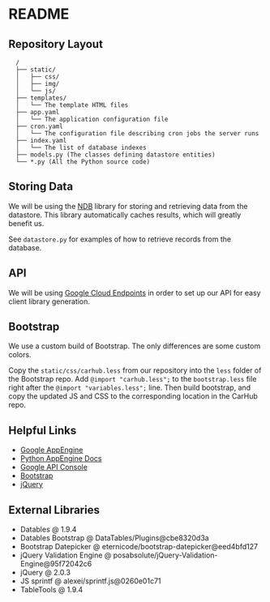 # README

## Repository Layout

	  /
	  ├── static/
	  │   ├── css/
	  │   ├── img/
	  │   └── js/
	  ├── templates/
	  │   └── The template HTML files
	  ├── app.yaml
	  │   └── The application configuration file
	  ├── cron.yaml
	  │   └── The configuration file describing cron jobs the server runs
	  ├── index.yaml
	  │   └── The list of database indexes
	  ├── models.py (The classes defining datastore entities)
	  └── *.py (All the Python source code)

## Storing Data

We will be using the [NDB](https://developers.google.com/appengine/docs/python/ndb/) library for storing and retrieving data from the datastore. This library automatically caches results, which will greatly benefit us.

See `datastore.py` for examples of how to retrieve records from the database.

## API

We will be using [Google Cloud Endpoints](https://developers.google.com/appengine/docs/python/endpoints/) in order to set up our API for easy client library generation.

## Bootstrap

We use a custom build of Bootstrap. The only differences are some custom colors.

Copy the `static/css/carhub.less` from our repository into the `less` folder of the Bootstrap repo. Add `@import "carhub.less";` to the `bootstrap.less` file right after the `@import "variables.less";` line. Then build bootstrap, and copy the updated JS and CSS to the corresponding location in the CarHub repo.

## Helpful Links

* [Google AppEngine](https://appengine.google.com/)
* [Python AppEngine Docs](https://developers.google.com/appengine/docs/python/)
* [Google API Console](https://code.google.com/apis/console/)
* [Bootstrap](http://getbootstrap.com)
* [jQuery](http://jquery.com/)

## External Libraries

* Datables @ 1.9.4
* Datables Bootstrap @ DataTables/Plugins@cbe8320d3a
* Bootstrap Datepicker @ eternicode/bootstrap-datepicker@eed4bfd127
* jQuery Validation Engine @ posabsolute/jQuery-Validation-Engine@95f72042c6
* jQuery @ 2.0.3
* JS sprintf @ alexei/sprintf.js@0260e01c71
* TableTools @ 1.9.4
